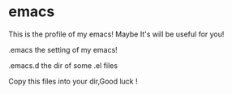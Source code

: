 emacs
=====
This is the profile of my emacs!
Maybe It's will be useful for you!

.emacs    the setting of my emacs!

.emacs.d  the dir of some .el files

Copy this files into your dir,Good luck !
